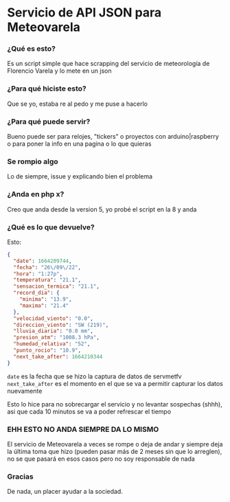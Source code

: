 # Servicio de API JSON para Meteovarela

### ¿Qué es esto?

Es un script simple que hace scrapping del servicio de meteorología de Florencio Varela y lo mete en un json

### ¿Para qué hiciste esto?

Que se yo, estaba re al pedo y me puse a hacerlo

### ¿Para qué puede servir?

Bueno puede ser para relojes, "tickers" o proyectos con arduino|raspberry o para poner la info en una pagina o lo que quieras

### Se rompio algo

Lo de siempre, issue y explicando bien el problema

### ¿Anda en php x?

Creo que anda desde la version 5, yo probé el script en la 8 y anda


### ¿Qué es lo que devuelve?

Esto: 

```json
{
  "date": 1664209744,
  "fecha": "26\/09\/22",
  "hora": "1:27p",
  "temperatura": "21.1",
  "sensacion_termica": "21.1",
  "record_dia": {
    "minima": "13.9",
    "maxima": "21.4"
  },
  "velocidad_viento": "0.0",
  "direccion_viento": "SW (219)",
  "lluvia_diaria": "0.0 mm",
  "presion_atm": "1008.3 hPa",
  "humedad_relativa": "52",
  "punto_rocio": "10.9",
  "next_take_after": 1664210344
}
```

`date` es la fecha que se hizo la captura de datos de servmetfv
`next_take_after` es el momento en el que se va a permitir capturar los datos nuevamente

Esto lo hice para no sobrecargar el servicio y no levantar sospechas (shhh), asi que cada 10 minutos se va a poder refrescar el tiempo

### EHH ESTO NO ANDA SIEMPRE DA LO MISMO

El servicio de Meteovarela a veces se rompe o deja de andar y siempre deja la última toma que hizo (pueden pasar más de 2 meses sin que lo arreglen), no se que pasará en esos casos pero no soy responsable de nada

### Gracias

De nada, un placer ayudar a la sociedad.